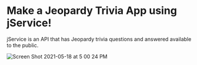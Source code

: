 # Make a Jeopardy Trivia App using jService!

jService is an API that has Jeopardy trivia questions and answered available to the public.

![Screen Shot 2021-05-18 at 5 00 24 PM](https://user-images.githubusercontent.com/80981810/118735262-1073a780-b80e-11eb-867d-1b2d503d1360.png)


